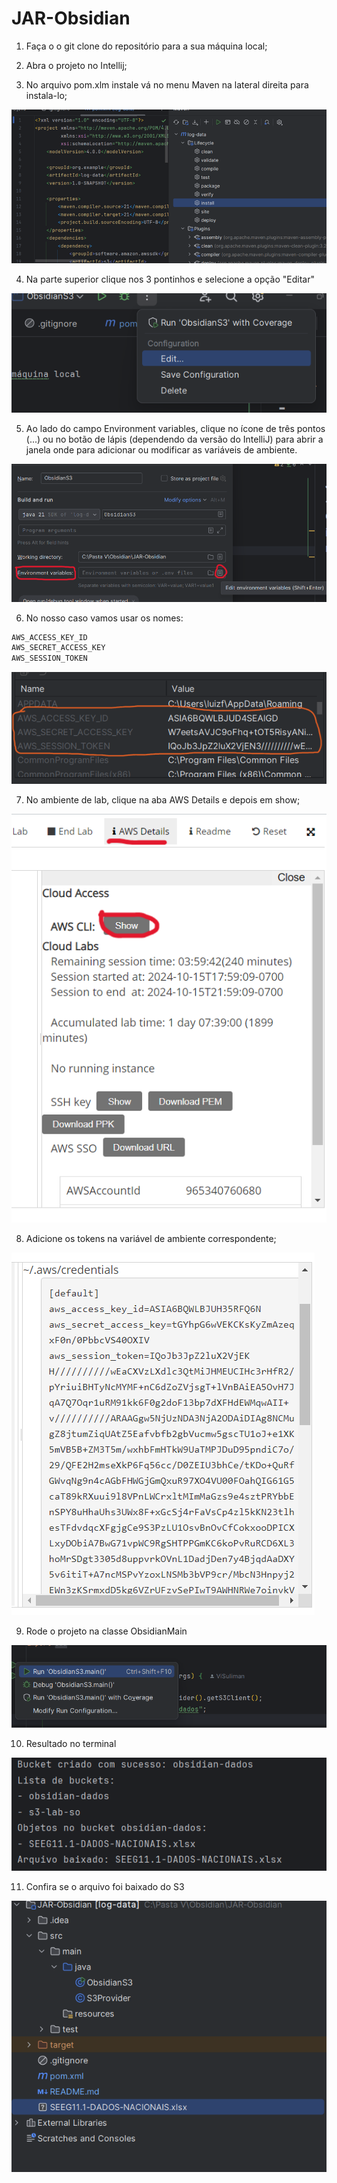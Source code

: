 # JAR-Obsidian

1. Faça o o git clone do repositório para a sua máquina local;

2. Abra o projeto no Intellij;

3. No arquivo pom.xlm instale vá no menu Maven na lateral direita para instala-lo;
  
![img](images/img.png)

4. Na parte superior clique nos 3 pontinhos e selecione a opção "Editar"

![img](images/editar.png)

5. Ao lado do campo Environment variables, clique no ícone de três pontos (...) ou no botão de lápis (dependendo da versão do IntelliJ) para abrir a janela onde para adicionar ou modificar as variáveis de ambiente.

![img](images/editarVariaveis.png)

6. No nosso caso vamos usar os nomes: 

```java
AWS_ACCESS_KEY_ID
AWS_SECRET_ACCESS_KEY
AWS_SESSION_TOKEN
```
![img](images/nomes.png)

7. No ambiente de lab, clique na aba AWS Details e depois em show;

![img](images/awsDetails.png)

8. Adicione os tokens na variável de ambiente correspondente;

![img](images/adicionarToken.png)

9. Rode o projeto na classe ObsidianMain

![img](images/img2.png)

10. Resultado no terminal 

![img](images/img3.png)

11. Confira se o arquivo foi baixado do S3

![img](images/arquivo.png)

